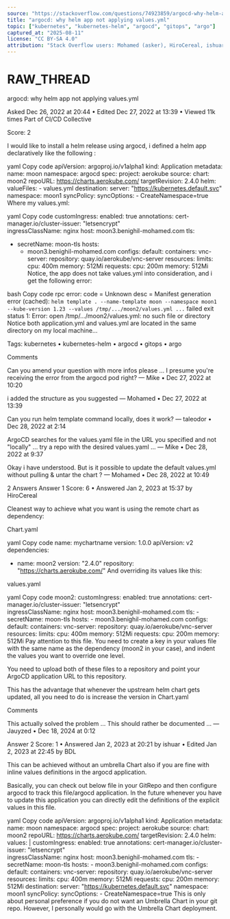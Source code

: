 ```yaml
---
source: "https://stackoverflow.com/questions/74923859/argocd-why-helm-app-not-applying-values-yml"
title: "argocd: why helm app not applying values.yml"
topic: ["kubernetes", "kubernetes-helm", "argocd", "gitops", "argo"]
captured_at: "2025-08-11"
license: "CC BY-SA 4.0"
attribution: "Stack Overflow users: Mohamed (asker), HiroCereal, ishuar"
---
```


# RAW_THREAD

argocd: why helm app not applying values.yml

Asked Dec 26, 2022 at 20:44 • Edited Dec 27, 2022 at 13:39 • Viewed 11k times
Part of CI/CD Collective

Score: 2

I would like to install a helm release using argocd, i defined a helm app declaratively like the following :

yaml
Copy code
apiVersion: argoproj.io/v1alpha1
kind: Application
metadata:
  name: moon
  namespace: argocd
spec:
  project: aerokube
  source:
    chart: moon2
    repoURL: https://charts.aerokube.com/
    targetRevision: 2.4.0
    helm:
      valueFiles:
      - values.yml
  destination:
    server: "https://kubernetes.default.svc"
    namespace: moon1
  syncPolicy:
    syncOptions:
      - CreateNamespace=true
Where my values.yml:

yaml
Copy code
customIngress:
  enabled: true
  annotations:
    cert-manager.io/cluster-issuer: "letsencrypt"   
  ingressClassName: nginx
  host: moon3.benighil-mohamed.com
  tls:
  - secretName: moon-tls
    hosts:
    - moon3.benighil-mohamed.com
configs:
  default:
    containers:
      vnc-server:
        repository: quay.io/aerokube/vnc-server
        resources:
          limits:
            cpu: 400m
            memory: 512Mi
          requests:
            cpu: 200m
            memory: 512Mi
Notice, the app does not take values.yml into consideration, and i get the following error:

bash
Copy code
rpc error: code = Unknown desc = Manifest generation error (cached): `helm template .
--name-template moon --namespace moon1 --kube-version 1.23 --values /tmp/.../moon2/values.yml ...` failed exit status 1: Error: open /tmp/.../moon2/values.yml: no such file or directory
Notice both application.yml and values.yml are located in the same directory on my local machine…

Tags: kubernetes • kubernetes-helm • argocd • gitops • argo

Comments

Can you amend your question with more infos please … I presume you're receiving the error from the argocd pod right? — Mike • Dec 27, 2022 at 10:20

i added the structure as you suggested — Mohamed • Dec 27, 2022 at 13:39

Can you run helm template command locally, does it work? — taleodor • Dec 28, 2022 at 2:14

ArgoCD searches for the values.yaml file in the URL you specified and not "locally" … try a repo with the desired values.yaml … — Mike • Dec 28, 2022 at 9:37

Okay i have understood. But is it possible to update the default values.yml without pulling & untar the chart ? — Mohamed • Dec 28, 2022 at 10:49

2 Answers
Answer 1
Score: 6 • Answered Jan 2, 2023 at 15:37 by HiroCereal

Cleanest way to achieve what you want is using the remote chart as dependency:

Chart.yaml

yaml
Copy code
name: mychartname
version: 1.0.0
apiVersion: v2
dependencies:
  - name: moon2
    version: "2.4.0"
    repository: "https://charts.aerokube.com/"
And overriding its values like this:

values.yaml

yaml
Copy code
moon2:
  customIngress:
    enabled: true
    annotations:
      cert-manager.io/cluster-issuer: "letsencrypt"   
    ingressClassName: nginx
    host: moon3.benighil-mohamed.com
    tls:
    - secretName: moon-tls
      hosts:
      - moon3.benighil-mohamed.com
  configs:
    default:
      containers:
        vnc-server:
          repository: quay.io/aerokube/vnc-server
          resources:
            limits:
              cpu: 400m
              memory: 512Mi
            requests:
              cpu: 200m
              memory: 512Mi
Pay attention to this file. You need to create a key in your values file with the same name as the dependency (moon2 in your case), and indent the values you want to override one level.

You need to upload both of these files to a repository and point your ArgoCD application URL to this repository.

This has the advantage that whenever the upstream helm chart gets updated, all you need to do is increase the version in Chart.yaml

Comments

This actually solved the problem … This should rather be documented … — Jauyzed • Dec 18, 2024 at 0:12

Answer 2
Score: 1 • Answered Jan 2, 2023 at 20:21 by ishuar • Edited Jan 2, 2023 at 22:45 by BDL

This can be achieved without an umbrella Chart also if you are fine with inline values definitions in the argocd application.

Basically, you can check out below file in your GitRepo and then configure argocd to track this file/argocd application. In the future whenever you have to update this application you can directly edit the definitions of the explicit values in this file.

yaml
Copy code
apiVersion: argoproj.io/v1alpha1
kind: Application
metadata:
  name: moon
  namespace: argocd
spec:
  project: aerokube
  source:
    chart: moon2
    repoURL: https://charts.aerokube.com/
    targetRevision: 2.4.0
    helm:
      values: |
        customIngress:
          enabled: true
          annotations:
            cert-manager.io/cluster-issuer: "letsencrypt"   
          ingressClassName: nginx
          host: moon3.benighil-mohamed.com
          tls:
          - secretName: moon-tls
            hosts:
            - moon3.benighil-mohamed.com
        configs:
          default:
            containers:
              vnc-server:
                repository: quay.io/aerokube/vnc-server
                resources:
                  limits:
                    cpu: 400m
                    memory: 512Mi
                  requests:
                    cpu: 200m
                    memory: 512Mi
  destination:
    server: "https://kubernetes.default.svc"
    namespace: moon1
  syncPolicy:
    syncOptions:
      - CreateNamespace=true
This is only about personal preference if you do not want an Umbrella Chart in your git repo. However, I personally would go with the Umbrella Chart deployment.